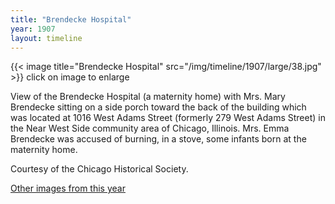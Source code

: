 ```yaml
---
title: "Brendecke Hospital"
year: 1907
layout: timeline
---
```


{{< image title="Brendecke Hospital" src="/img/timeline/1907/large/38.jpg" >}}
click on image to enlarge

View of the Brendecke Hospital (a maternity home) with Mrs. Mary Brendecke sitting on a side porch toward the back of the building which was located at 1016 West Adams Street (formerly 279 West Adams Street) in the Near West Side community area of Chicago, Illinois. Mrs. Emma Brendecke was accused of burning, in a stove, some infants born at the maternity home. 

Courtesy of the Chicago Historical Society.  

[Other images from this year](/historical/timeline/1907)